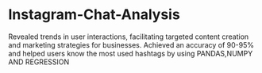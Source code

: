 # Instagram-Chat-Analysis

Revealed trends in user interactions, facilitating targeted content creation and marketing strategies for businesses. Achieved an accuracy of 90-95% and helped users know the most used hashtags by using PANDAS,NUMPY AND REGRESSION
